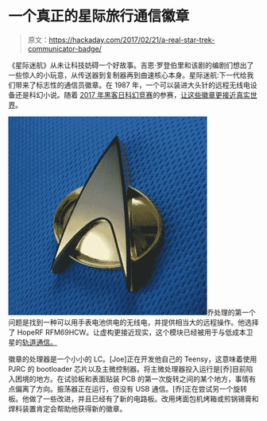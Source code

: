 # 一个真正的星际旅行通信徽章

> 原文：<https://hackaday.com/2017/02/21/a-real-star-trek-communicator-badge/>

《星际迷航》从未让科技妨碍一个好故事。吉恩·罗登伯里和该剧的编剧们想出了一些惊人的小玩意，从传送器到复制器再到曲速核心本身。星际迷航:下一代给我们带来了标志性的通信员徽章。在 1987 年，一个可以装进大头针的远程无线电设备还是科幻小说。随着 [2017 年黑客日科幻竞赛](https://hackaday.io/contest/19541-hackadays-2017-sci-fi-contest)的参赛，[让这些徽章更接近真实世界](https://hackaday.io/project/19700-star-trek-communicator-badge)。

![trek-thumb](img/f82a930e4e76958d93421b3459b6bf77.png)乔处理的第一个问题是找到一种可以用手表电池供电的无线电，并提供相当大的远程操作。他选择了 HopeRF RFM69HCW。让虚构更接近现实，这个模块已经被用于与低成本卫星的[轨道通信。](http://www.50dollarsat.info/)

徽章的处理器是一个小小的 LC。[Joe]正在开发他自己的 Teensy，这意味着使用 PJRC 的 bootloader 芯片以及主微控制器。将主微处理器投入运行是[乔]目前陷入困境的地方。在试验板和表面贴装 PCB 的第一次旋转之间的某个地方，事情有点偏离了方向。振荡器正在运行，但没有 USB 通信。[乔]正在尝试另一个旋转板。他做了一些改进，并且已经有了新的电路板。改用烤面包机烤箱或煎锅锡膏和焊料装置肯定会帮助他获得新的徽章。